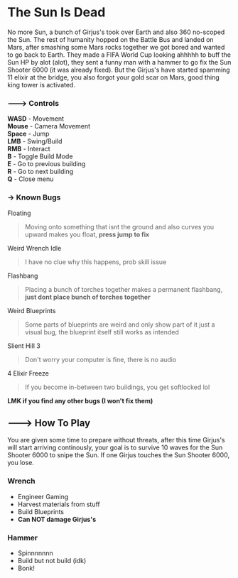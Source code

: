 # The Sun Is Dead
No more Sun, a bunch of Girjus's took over Earth and also 360 no-scoped the Sun. The rest of humanity hopped on the Battle Bus and landed on Mars, after smashing some Mars rocks together we got bored and wanted to go back to Earth. 
They made a FIFA World Cup looking ahhhhh to buff the Sun HP by alot (alot), they sent a funny man with a hammer to go fix the Sun Shooter 6000 (it was already fixed). But the Girjus's have started spamming 11 elixir at the bridge, you also forgot your gold scar on Mars, good thing king tower is activated.
### ---> Controls
**WASD** - Movement <br>
**Mouse** - Camera Movement <br>
**Space** - Jump <br>
**LMB** - Swing/Build <br>
**RMB** - Interact <br>
**B** - Toggle Build Mode <br>
**E** - Go to previous building <br>
**R** - Go to next building <br>
**Q** - Close menu <br>

### -> Known Bugs
Floating <br>
> Moving onto something that isnt the ground and also curves you upward makes you float, **press jump to fix** <br>

Weird Wrench Idle <br>
> I have no clue why this happens, prob skill issue <br>

Flashbang <br>
> Placing a bunch of torches together makes a permanent flashbang, **just dont place bunch of torches together** <br>

Weird Blueprints <br>
> Some parts of blueprints are weird and only show part of it just a visual bug, the blueprint itself still works as intended <br>

Slient Hill 3 <br>
> Don't worry your computer is fine, there is no audio <br>

4 Elixir Freeze <br>
> If you become in-between two buildings, you get softlocked lol <br>

**LMK if you find any other bugs (I won't fix them)**

## ---> How To Play
You are given some time to prepare without threats, after this time Girjus's will start arriving continously, your goal is to survive 10 waves for the Sun Shooter 6000 to snipe the Sun. If one Girjus touches the Sun Shooter 6000, you lose.
### Wrench
- Engineer Gaming
- Harvest materials from stuff
- Build Blueprints
- **Can NOT damage Girjus's**
### Hammer
- Spinnnnnnn
- Build but not build (idk)
- Bonk!



